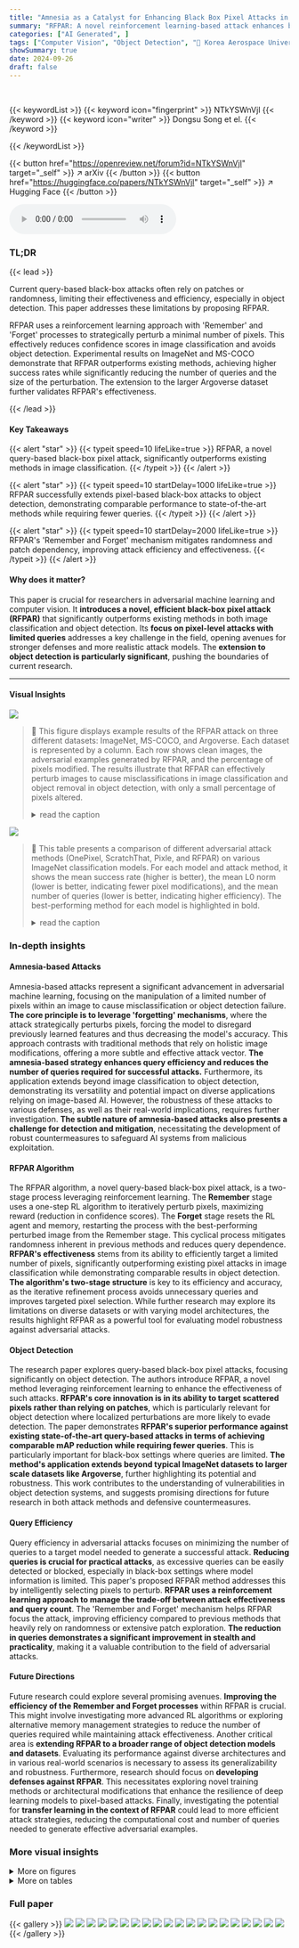 ```yaml
---
title: "Amnesia as a Catalyst for Enhancing Black Box Pixel Attacks in Image Classification and Object Detection"
summary: "RFPAR: A novel reinforcement learning-based attack enhances black-box pixel attacks by minimizing randomness and patch dependency, achieving state-of-the-art results in both image classification and o..."
categories: ["AI Generated", ]
tags: ["Computer Vision", "Object Detection", "🏢 Korea Aerospace University",]
showSummary: true
date: 2024-09-26
draft: false
---
```


<br>

{{< keywordList >}}
{{< keyword icon="fingerprint" >}} NTkYSWnVjl {{< /keyword >}}
{{< keyword icon="writer" >}} Dongsu Song et el. {{< /keyword >}}
 
{{< /keywordList >}}

{{< button href="https://openreview.net/forum?id=NTkYSWnVjl" target="_self" >}}
↗ arXiv
{{< /button >}}
{{< button href="https://huggingface.co/papers/NTkYSWnVjl" target="_self" >}}
↗ Hugging Face
{{< /button >}}



<audio controls>
    <source src="https://ai-paper-reviewer.com/NTkYSWnVjl/podcast.wav" type="audio/wav">
    Your browser does not support the audio element.
</audio>


### TL;DR


{{< lead >}}

Current query-based black-box attacks often rely on patches or randomness, limiting their effectiveness and efficiency, especially in object detection.  This paper addresses these limitations by proposing RFPAR.  



RFPAR uses a reinforcement learning approach with 'Remember' and 'Forget' processes to strategically perturb a minimal number of pixels. This effectively reduces confidence scores in image classification and avoids object detection.  Experimental results on ImageNet and MS-COCO demonstrate that RFPAR outperforms existing methods, achieving higher success rates while significantly reducing the number of queries and the size of the perturbation. The extension to the larger Argoverse dataset further validates RFPAR's effectiveness.

{{< /lead >}}


#### Key Takeaways

{{< alert "star" >}}
{{< typeit speed=10 lifeLike=true >}} RFPAR, a novel query-based black-box pixel attack, significantly outperforms existing methods in image classification. {{< /typeit >}}
{{< /alert >}}

{{< alert "star" >}}
{{< typeit speed=10 startDelay=1000 lifeLike=true >}} RFPAR successfully extends pixel-based black-box attacks to object detection, demonstrating comparable performance to state-of-the-art methods while requiring fewer queries. {{< /typeit >}}
{{< /alert >}}

{{< alert "star" >}}
{{< typeit speed=10 startDelay=2000 lifeLike=true >}} RFPAR's 'Remember and Forget' mechanism mitigates randomness and patch dependency, improving attack efficiency and effectiveness. {{< /typeit >}}
{{< /alert >}}

#### Why does it matter?
This paper is crucial for researchers in adversarial machine learning and computer vision.  It **introduces a novel, efficient black-box pixel attack (RFPAR)** that significantly outperforms existing methods in both image classification and object detection.  Its **focus on pixel-level attacks with limited queries** addresses a key challenge in the field, opening avenues for stronger defenses and more realistic attack models.  The **extension to object detection is particularly significant**, pushing the boundaries of current research.

------
#### Visual Insights



![](https://ai-paper-reviewer.com/NTkYSWnVjl/figures_1_1.jpg)

> 🔼 This figure displays example results of the RFPAR attack on three different datasets: ImageNet, MS-COCO, and Argoverse.  Each dataset is represented by a column. Each row shows clean images, the adversarial examples generated by RFPAR, and the percentage of pixels modified. The results illustrate that RFPAR can effectively perturb images to cause misclassifications in image classification and object removal in object detection, with only a small percentage of pixels altered.
> <details>
> <summary>read the caption</summary>
> Figure 1: Adversarial examples generated by RFPAR. The first column represents images from ImageNet (image classification), the second column from MS-COCO (object detection), and the third column from Argoverse (object detection). Each row represents a different condition: the first row shows clean images, the second row shows adversarially perturbed images, and the third row shows the perturbation levels with the ratio of attacked pixels to total pixels. Labels in the images indicate detected objects or classifications, such as 'Cock' in ImageNet, '2 Objects' in MS-COCO, and '5 Objects' in Argoverse. In the adversarial row, labels are altered due to perturbations, resulting in misclassifications or undetected objects, such as 'Coil' instead of 'Cock' in ImageNet and no objects detected in MS-COCO and Argoverse. The perturbation row indicates the percentage of pixels attacked in the image. The percentages were 0.004% for ImageNet, 0.027% for MS-COCO, and 0.114% for Argoverse.
> </details>





![](https://ai-paper-reviewer.com/NTkYSWnVjl/tables_5_1.jpg)

> 🔼 This table presents a comparison of different adversarial attack methods (OnePixel, ScratchThat, Pixle, and RFPAR) on various ImageNet classification models.  For each model and attack method, it shows the mean success rate (higher is better), the mean L0 norm (lower is better, indicating fewer pixel modifications), and the mean number of queries (lower is better, indicating higher efficiency).  The best-performing method for each model is highlighted in bold.
> <details>
> <summary>read the caption</summary>
> Table 1: The results of adversarial attacks on the ImageNet dataset. Each score represents the mean success rate of the attack, mean L0 norm and mean the number of queries. In terms of the success rate, a higher value signifies better performance, whereas for the L0 norm and the number of queries, lower values are indicative of superior performance. The best method is highlighted in bold.
> </details>





### In-depth insights


#### Amnesia-based Attacks
Amnesia-based attacks represent a significant advancement in adversarial machine learning, focusing on the manipulation of a limited number of pixels within an image to cause misclassification or object detection failure.  **The core principle is to leverage 'forgetting' mechanisms**, where the attack strategically perturbs pixels, forcing the model to disregard previously learned features and thus decreasing the model's accuracy.  This approach contrasts with traditional methods that rely on holistic image modifications, offering a more subtle and effective attack vector. **The amnesia-based strategy enhances query efficiency and reduces the number of queries required for successful attacks.**  Furthermore, its application extends beyond image classification to object detection, demonstrating its versatility and potential impact on diverse applications relying on image-based AI.  However, the robustness of these attacks to various defenses, as well as their real-world implications, requires further investigation.  **The subtle nature of amnesia-based attacks also presents a challenge for detection and mitigation**, necessitating the development of robust countermeasures to safeguard AI systems from malicious exploitation.

#### RFPAR Algorithm
The RFPAR algorithm, a novel query-based black-box pixel attack, is a two-stage process leveraging reinforcement learning. The **Remember** stage uses a one-step RL algorithm to iteratively perturb pixels, maximizing reward (reduction in confidence scores). The **Forget** stage resets the RL agent and memory, restarting the process with the best-performing perturbed image from the Remember stage. This cyclical process mitigates randomness inherent in previous methods and reduces query dependence.  **RFPAR's effectiveness** stems from its ability to efficiently target a limited number of pixels, significantly outperforming existing pixel attacks in image classification while demonstrating comparable results in object detection. **The algorithm's two-stage structure** is key to its efficiency and accuracy, as the iterative refinement process avoids unnecessary queries and improves targeted pixel selection. While further research may explore its limitations on diverse datasets or with varying model architectures, the results highlight RFPAR as a powerful tool for evaluating model robustness against adversarial attacks.

#### Object Detection
The research paper explores query-based black-box pixel attacks, focusing significantly on object detection.  The authors introduce RFPAR, a novel method leveraging reinforcement learning to enhance the effectiveness of such attacks. **RFPAR's core innovation is in its ability to target scattered pixels rather than relying on patches**, which is particularly relevant for object detection where localized perturbations are more likely to evade detection. The paper demonstrates **RFPAR's superior performance against existing state-of-the-art query-based attacks in terms of achieving comparable mAP reduction while requiring fewer queries**. This is particularly important for black-box settings where queries are limited.  **The method's application extends beyond typical ImageNet datasets to larger scale datasets like Argoverse**, further highlighting its potential and robustness. This work contributes to the understanding of vulnerabilities in object detection systems, and suggests promising directions for future research in both attack methods and defensive countermeasures.

#### Query Efficiency
Query efficiency in adversarial attacks focuses on minimizing the number of queries to a target model needed to generate a successful attack.  **Reducing queries is crucial for practical attacks**, as excessive queries can be easily detected or blocked, especially in black-box settings where model information is limited.  This paper's proposed RFPAR method addresses this by intelligently selecting pixels to perturb. **RFPAR uses a reinforcement learning approach to manage the trade-off between attack effectiveness and query count**.  The 'Remember and Forget' mechanism helps RFPAR focus the attack, improving efficiency compared to previous methods that heavily rely on randomness or extensive patch exploration.  **The reduction in queries demonstrates a significant improvement in stealth and practicality**, making it a valuable contribution to the field of adversarial attacks.

#### Future Directions
Future research could explore several promising avenues. **Improving the efficiency of the Remember and Forget processes** within RFPAR is crucial. This might involve investigating more advanced RL algorithms or exploring alternative memory management strategies to reduce the number of queries required while maintaining attack effectiveness.  Another critical area is **extending RFPAR to a broader range of object detection models and datasets**.  Evaluating its performance against diverse architectures and in various real-world scenarios is necessary to assess its generalizability and robustness.  Furthermore, research should focus on **developing defenses against RFPAR**. This necessitates exploring novel training methods or architectural modifications that enhance the resilience of deep learning models to pixel-based attacks.  Finally, investigating the potential for **transfer learning in the context of RFPAR** could lead to more efficient attack strategies, reducing the computational cost and number of queries needed to generate effective adversarial examples.


### More visual insights

<details>
<summary>More on figures
</summary>


![](https://ai-paper-reviewer.com/NTkYSWnVjl/figures_2_1.jpg)

> 🔼 This figure illustrates the workflow of the RFPAR attack, which consists of two main processes: Remember and Forget. The Remember process uses reinforcement learning to iteratively generate and refine adversarial images by maximizing rewards. The Forget process resets the model and memory, leveraging the best-performing adversarial image from the Remember process to start a new iteration. This cycle repeats until convergence or a maximum number of iterations is reached.
> <details>
> <summary>read the caption</summary>
> Figure 2: The model architecture of RFPAR: the Remember and Forget process. During the Remember process, the RL model generates perturbed images and corresponding rewards. Memory compares these with previously stored values and retains only the highest reward and its associated image. Once the rewards converge to a certain value, the Forget process starts and resets the RL agent and memory, then reintroduces the perturbed images that gained the highest reward to the Remember process. The process continues until an adversarial image is generated or a predefined number of cycles is reached, at which point it terminates.
> </details>



![](https://ai-paper-reviewer.com/NTkYSWnVjl/figures_8_1.jpg)

> 🔼 This ablation study analyzes the impact of Initialization (I) and Memory (M) on the RFPAR model's performance.  The four bars for each model represent: the baseline RFPAR; RFPAR without initialization (I); RFPAR without memory (M); and RFPAR with both initialization and memory. The results show that both Initialization and Memory significantly improve the attack success rate, indicating that the RL agent benefits from both resetting and storing high-reward image information.
> <details>
> <summary>read the caption</summary>
> Figure 3: Ablation study. The x and y axes show different victim models and the attack success rate, respectively. The notation 1 signifies the inclusion of the initialization step in the Forget process, and M denotes that the Remember process incorporates memory.
> </details>



![](https://ai-paper-reviewer.com/NTkYSWnVjl/figures_14_1.jpg)

> 🔼 This figure shows several examples of adversarial attacks generated by the RFPAR method on the ImageNet dataset. Each row presents a clean image, the difference between the clean image and the adversarial image (delta), and the resulting adversarial image. The labels predicted by the model are shown below each image, demonstrating the impact of the adversarial attacks.
> <details>
> <summary>read the caption</summary>
> Figure 4: Adversarial examples generated by RFPAR on the ImageNet dataset. The 'Original Image' is the original unaltered image, the 'Delta' represents the difference between the Original Image and the Adversarial Image, and the 'Adversarial Image' is the image with the altered prediction. The predicted labels are shown below the Original Image and the Adversarial Image.
> </details>



![](https://ai-paper-reviewer.com/NTkYSWnVjl/figures_15_1.jpg)

> 🔼 This figure shows the results of applying the RFPAR attack on the MS-COCO dataset for object detection. It demonstrates the impact of varying the attack intensity (controlled by parameter α) on both the generated perturbations (Delta Images) and the resulting adversarial images. The figure shows that as α increases, more pixels are modified, leading to more significant changes in the detected objects.
> <details>
> <summary>read the caption</summary>
> Figure 5: Adversarial examples generated by RFPAR on the MS-COCO dataset. The Original Image represents the unaltered image, and the Delta shows the difference between the Original Image and the Adversarial Image. The parameter  α is a hyperparameter that determines the attack level; a higher value of α attacks more pixels. We conducted experiments with α ranging from 0.01 to 0.05. The Delta Image resulting from α values of 0.01 to 0.05 is presented in columns 2 to 6, and the Adversarial Image generated from the same α values is shown in columns 7 to 11. The Adversarial Image typically indicates an image with a changed prediction, but in this context, it also includes unsuccessful attacks. We present the results of Delta and Adversarial Images according to different values of α.
> </details>



</details>




<details>
<summary>More on tables
</summary>


![](https://ai-paper-reviewer.com/NTkYSWnVjl/tables_7_1.jpg)
> 🔼 This table presents the results of the RFPAR attack on two object detection models, YOLOv8 and DDQ.  It shows the average percentage of removed objects (RM), the mean average precision drop (mAP), the average L0 norm (Lo - number of pixels changed), and the average number of queries needed for the attack at different pixel attack rates (α). Lower mAP and Lo values, as well as higher RM values, represent better attack performance.
> <details>
> <summary>read the caption</summary>
> Table 2: Attack Results on Object Detection Models. The subscripts after RFPAR denote a pixel attack rate, a. RM indicates the average percentage of objects removed from the clean image. Lo represents the average ||δ||0. Query denotes the average number of queries made to the victim model. Higher RM, lower mAP, lower Lo, and lower Query values indicate better performance.
> </details>

![](https://ai-paper-reviewer.com/NTkYSWnVjl/tables_7_2.jpg)
> 🔼 This table compares the performance of three query-based black-box attacks (PRFA, GARSDC, and RFPAR) on the YOLO object detection model.  The results show the reduction in mean Average Precision (mAP) and the number of queries required for each attack.  RFPAR demonstrates comparable performance to GARSDC in terms of mAP reduction while significantly reducing the number of queries needed.
> <details>
> <summary>read the caption</summary>
> Table 3: Comparison to other methods. RD means reduction in mAP.
> </details>

![](https://ai-paper-reviewer.com/NTkYSWnVjl/tables_7_3.jpg)
> 🔼 This table compares the performance of the RFPAR attack on the MS-COCO and Argoverse datasets. It shows the average percentage of objects removed (RM), the reduction in mean Average Precision (mAP), the percentage of the image area attacked (ATA), and the average number of queries made to the victim model.  The results demonstrate that RFPAR is effective in removing objects across different datasets, although its effectiveness in reducing mAP is limited in datasets with a high density of objects.  Specifically, on Argoverse with higher image resolution,  RFPAR achieved a high object removal rate while attacking a small portion of the image.
> <details>
> <summary>read the caption</summary>
> Table 4: Comparison on dataset. ATA means the ratio of altered pixels to the image size.
> </details>

![](https://ai-paper-reviewer.com/NTkYSWnVjl/tables_16_1.jpg)
> 🔼 This table presents the results of adversarial attacks on different transformer-based image classification models: ViT-L, Swin-V2, and Deit.  For each model, it shows the success rate (SR), the average L0 norm (representing the number of pixels modified), and the average number of queries needed to generate an adversarial example.  Higher success rates and lower L0 norms and query counts indicate better attack performance.  The table compares the performance of three different attack methods: OnePixel, Pixle, and RFPAR (the proposed method).
> <details>
> <summary>read the caption</summary>
> Table 5: The results of transformer-based classifiers.
> </details>

![](https://ai-paper-reviewer.com/NTkYSWnVjl/tables_16_2.jpg)
> 🔼 This table compares the performance of the RFPAR attack with different pixel attack rates (from 0.01 to 0.05) on two object detection models: YOLOv8 and DDQ.  The metrics used are RM (the average percentage of objects removed), mAP (mean Average Precision), Lo (the average number of perturbed pixels), and Query (the average number of queries made to the model). Higher RM and lower mAP values indicate better attack performance, while lower Lo and Query values indicate greater efficiency.
> <details>
> <summary>read the caption</summary>
> Table 6: The results of object detection models.
> </details>

![](https://ai-paper-reviewer.com/NTkYSWnVjl/tables_16_3.jpg)
> 🔼 This table presents the results of applying the RFPAR attack to various transformer-based models (ViT-B, ViT-L, ViT-H, Swin-V2, and DeiT-B) with two different maximum iteration limits: 100 and 200.  It shows the success rate of the attacks (higher is better), the L0 norm (lower is better, representing the sparsity of the attack), and the number of queries required (lower is better). Comparing the results across different models and iteration limits helps to understand the impact of these factors on RFPAR's effectiveness.
> <details>
> <summary>read the caption</summary>
> Table 7: The performance of RFPAR on transformer-based models with different iteration limits
> </details>

![](https://ai-paper-reviewer.com/NTkYSWnVjl/tables_17_1.jpg)
> 🔼 This table presents the results of adversarial attacks against adversarially trained models (Adv. ViT and Adv. ResNeXt101).  It compares the performance of OnePixel, Pixle, and RFPAR in terms of success rate (higher is better), L0 norm (lower is better, representing the number of pixels changed), and the number of queries (lower is better). The results show that RFPAR outperforms the other methods on both models, demonstrating its effectiveness even against adversarially trained models.
> <details>
> <summary>read the caption</summary>
> Table 8: The results of adversarial trained models.
> </details>

![](https://ai-paper-reviewer.com/NTkYSWnVjl/tables_17_2.jpg)
> 🔼 This table presents the number of queries required for different attack methods in an ablation study. The ablation study focuses on evaluating the impact of Initialization (I) and Memory (M) on the model's performance. RFPAR represents the baseline attack method without I and M, while RFPARI, RFPARM, and RFPARM+I represent variations of the method with different combinations of I and M. The table shows that the inclusion of memory significantly increases the number of queries required, while the addition of initialization does not significantly affect the query count.
> <details>
> <summary>read the caption</summary>
> Table 9: Query for ablation study.
> </details>

![](https://ai-paper-reviewer.com/NTkYSWnVjl/tables_17_3.jpg)
> 🔼 This table presents a comparison of different adversarial attack methods (OnePixel, ScratchThat, Pixle, and RFPAR) on various image classification models (VIT-B, ResNeXt50, RegNetX-32GF, DenseNet161, MNASNet, and MobileNet-V3) using the ImageNet dataset.  The metrics used for comparison are success rate (higher is better), L∞ norm (lower is better, indicating fewer pixels modified), and the number of queries (lower is better, indicating higher efficiency). RFPAR's performance is highlighted in bold, showing its superior performance compared to other methods.
> <details>
> <summary>read the caption</summary>
> Table 1: The results of adversarial attacks on the ImageNet dataset. Each score represents the mean success rate of the attack, mean L∞ norm and mean the number of queries. In terms of the success rate, a higher value signifies better performance, whereas for the L∞ norm and the number of queries, lower values are indicative of superior performance. The best method is highlighted in bold.
> </details>

</details>




### Full paper

{{< gallery >}}
<img src="https://ai-paper-reviewer.com/NTkYSWnVjl/1.png" class="grid-w50 md:grid-w33 xl:grid-w25" />
<img src="https://ai-paper-reviewer.com/NTkYSWnVjl/2.png" class="grid-w50 md:grid-w33 xl:grid-w25" />
<img src="https://ai-paper-reviewer.com/NTkYSWnVjl/3.png" class="grid-w50 md:grid-w33 xl:grid-w25" />
<img src="https://ai-paper-reviewer.com/NTkYSWnVjl/4.png" class="grid-w50 md:grid-w33 xl:grid-w25" />
<img src="https://ai-paper-reviewer.com/NTkYSWnVjl/5.png" class="grid-w50 md:grid-w33 xl:grid-w25" />
<img src="https://ai-paper-reviewer.com/NTkYSWnVjl/6.png" class="grid-w50 md:grid-w33 xl:grid-w25" />
<img src="https://ai-paper-reviewer.com/NTkYSWnVjl/7.png" class="grid-w50 md:grid-w33 xl:grid-w25" />
<img src="https://ai-paper-reviewer.com/NTkYSWnVjl/8.png" class="grid-w50 md:grid-w33 xl:grid-w25" />
<img src="https://ai-paper-reviewer.com/NTkYSWnVjl/9.png" class="grid-w50 md:grid-w33 xl:grid-w25" />
<img src="https://ai-paper-reviewer.com/NTkYSWnVjl/10.png" class="grid-w50 md:grid-w33 xl:grid-w25" />
<img src="https://ai-paper-reviewer.com/NTkYSWnVjl/11.png" class="grid-w50 md:grid-w33 xl:grid-w25" />
<img src="https://ai-paper-reviewer.com/NTkYSWnVjl/12.png" class="grid-w50 md:grid-w33 xl:grid-w25" />
<img src="https://ai-paper-reviewer.com/NTkYSWnVjl/13.png" class="grid-w50 md:grid-w33 xl:grid-w25" />
<img src="https://ai-paper-reviewer.com/NTkYSWnVjl/14.png" class="grid-w50 md:grid-w33 xl:grid-w25" />
<img src="https://ai-paper-reviewer.com/NTkYSWnVjl/15.png" class="grid-w50 md:grid-w33 xl:grid-w25" />
<img src="https://ai-paper-reviewer.com/NTkYSWnVjl/16.png" class="grid-w50 md:grid-w33 xl:grid-w25" />
<img src="https://ai-paper-reviewer.com/NTkYSWnVjl/17.png" class="grid-w50 md:grid-w33 xl:grid-w25" />
<img src="https://ai-paper-reviewer.com/NTkYSWnVjl/18.png" class="grid-w50 md:grid-w33 xl:grid-w25" />
<img src="https://ai-paper-reviewer.com/NTkYSWnVjl/19.png" class="grid-w50 md:grid-w33 xl:grid-w25" />
<img src="https://ai-paper-reviewer.com/NTkYSWnVjl/20.png" class="grid-w50 md:grid-w33 xl:grid-w25" />
{{< /gallery >}}